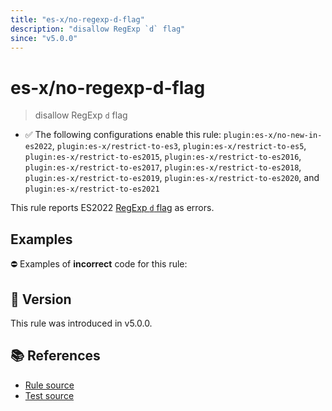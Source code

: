 ```yaml
---
title: "es-x/no-regexp-d-flag"
description: "disallow RegExp `d` flag"
since: "v5.0.0"
---
```


# es-x/no-regexp-d-flag
> disallow RegExp `d` flag

- ✅ The following configurations enable this rule: `plugin:es-x/no-new-in-es2022`, `plugin:es-x/restrict-to-es3`, `plugin:es-x/restrict-to-es5`, `plugin:es-x/restrict-to-es2015`, `plugin:es-x/restrict-to-es2016`, `plugin:es-x/restrict-to-es2017`, `plugin:es-x/restrict-to-es2018`, `plugin:es-x/restrict-to-es2019`, `plugin:es-x/restrict-to-es2020`, and `plugin:es-x/restrict-to-es2021`

This rule reports ES2022 [RegExp `d` flag](https://github.com/tc39/proposal-regexp-match-indices#readme) as errors.

## Examples

⛔ Examples of **incorrect** code for this rule:

<eslint-playground type="bad" code="/*eslint es-x/no-regexp-d-flag: error */
const r1 = /./d
" />

## 🚀 Version

This rule was introduced in v5.0.0.

## 📚 References

- [Rule source](https://github.com/ota-meshi/eslint-plugin-es-x/blob/master/lib/rules/no-regexp-d-flag.js)
- [Test source](https://github.com/ota-meshi/eslint-plugin-es-x/blob/master/tests/lib/rules/no-regexp-d-flag.js)
